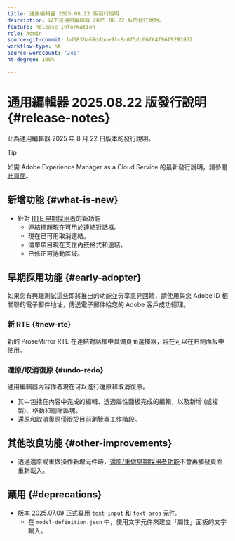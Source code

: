 ```yaml
---
title: 通用編輯器 2025.08.22 版發行說明
description: 以下是通用編輯器 2025.08.22 版的發行說明。
feature: Release Information
role: Admin
source-git-commit: bd0836a68ddbce9fc8c0f5dc06f64f96f9293952
workflow-type: ht
source-wordcount: '241'
ht-degree: 100%

---
```



# 通用編輯器 2025.08.22 版發行說明 {#release-notes}

此為通用編輯器 2025 年 8 月 22 日版本的發行說明。

>[!TIP]
>
>如需 Adobe Experience Manager as a Cloud Service 的最新發行說明，請參閱[此頁面](/help/release-notes/release-notes-cloud/release-notes-current.md)。

## 新增功能 {#what-is-new}

* 針對 [RTE 早期採用者](#new-rte)的新功能
   * 連結標題現在可用於連結對話框。
   * 現在已可用取消連結。
   * 清單項目現在支援內嵌格式和連結。
   * 已修正可捲動區域。

## 早期採用功能 {#early-adopter}

如果您有興趣測試這些即將推出的功能並分享意見回饋，請使用與您 Adobe ID 相關聯的電子郵件地址，傳送電子郵件給您的 Adobe 客戶成功經理。

### 新 RTE {#new-rte}

新的 ProseMirror RTE 在連結對話框中具備頁面選擇器，現在可以在右側面板中使用。

### 還原/取消復原 {#undo-redo}

通用編輯器內容作者現在可以進行還原和取消復原。

* 其中包括在內容中完成的編輯、透過屬性面板完成的編輯，以及新增 (或複製)、移動和刪除區塊。
* 還原和取消復原僅限於目前瀏覽器工作階段。

## 其他改良功能 {#other-improvements}

* 透過還原或重做操作新增元件時，[還原/重做早期採用者功能](#undo-redo)不會再觸發頁面重新載入。

## 棄用 {#deprecations}

* [版本 2025.07.09](/help/release-notes/universal-editor/2025/2025-07-09.md) 正式棄用 `text-input` 和 `text-area` 元件。
   * 在 `model-definition.json` 中，使用文字元件來建立「屬性」面板的文字輸入。
